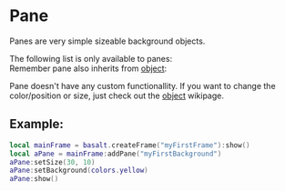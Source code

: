 # Pane

Panes are very simple sizeable background objects.

The following list is only available to panes: <br>
Remember pane also inherits from [object](/Object):

Pane doesn't have any custom functionallity. If you want to change the color/position or size, just check out the [object](/Object) wikipage.

## Example:

````lua
local mainFrame = basalt.createFrame("myFirstFrame"):show()
local aPane = mainFrame:addPane("myFirstBackground")
aPane:setSize(30, 10)
aPane:setBackground(colors.yellow)
aPane:show()
````